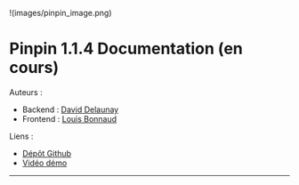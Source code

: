 !(images/pinpin_image.png)

# Pinpin 1.1.4 Documentation (en cours)

Auteurs :
- Backend : [David Delaunay](https://www.linkedin.com/in/david-delaunay-472591208/)
- Frontend : [Louis Bonnaud](https://www.linkedin.com/in/louis-bonnaud-306326269/)

Liens :
- [Dépôt Github](https://github.com/DavidDelaunay43/Pinpin)
- [Vidéo démo](https://drive.google.com/file/d/10YehbPR1uPyZ06t0iNpxC801drbTmxbr/view?usp=sharing)

***